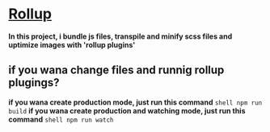 # [Rollup](https://rollupjs.org/guide/en/)
**In this project, i bundle js files, transpile and minify scss files and uptimize images with 'rollup plugins'**
## if you wana change files and runnig rollup plugings?
**if you wana create production mode, just run this command** 
```shell npm run build```
**if you wana create production and watching mode, just run this command** ```shell npm run watch```
